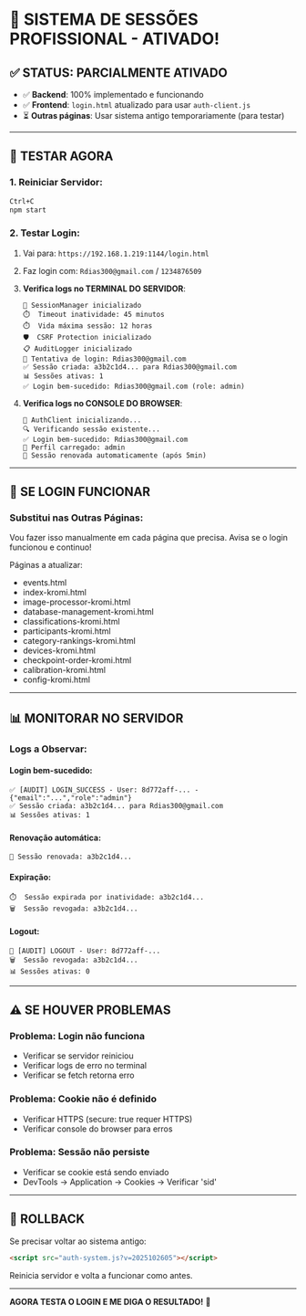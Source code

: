 # 🎉 SISTEMA DE SESSÕES PROFISSIONAL - ATIVADO!

## ✅ STATUS: PARCIALMENTE ATIVADO

- ✅ **Backend**: 100% implementado e funcionando
- ✅ **Frontend**: `login.html` atualizado para usar `auth-client.js`
- ⏳ **Outras páginas**: Usar sistema antigo temporariamente (para testar)

---

## 🧪 TESTAR AGORA

### **1. Reiniciar Servidor:**
```bash
Ctrl+C
npm start
```

### **2. Testar Login:**
1. Vai para: `https://192.168.1.219:1144/login.html`
2. Faz login com: `Rdias300@gmail.com` / `1234876509`
3. **Verifica logs no TERMINAL DO SERVIDOR**:
   ```
   🔐 SessionManager inicializado
   ⏱️  Timeout inatividade: 45 minutos
   ⏱️  Vida máxima sessão: 12 horas
   🛡️  CSRF Protection inicializado
   📋 AuditLogger inicializado
   🔐 Tentativa de login: Rdias300@gmail.com
   ✅ Sessão criada: a3b2c1d4... para Rdias300@gmail.com
   📊 Sessões ativas: 1
   ✅ Login bem-sucedido: Rdias300@gmail.com (role: admin)
   ```

4. **Verifica logs no CONSOLE DO BROWSER**:
   ```
   🔐 AuthClient inicializando...
   🔍 Verificando sessão existente...
   ✅ Login bem-sucedido: Rdias300@gmail.com
   👤 Perfil carregado: admin
   🔄 Sessão renovada automaticamente (após 5min)
   ```

---

## 🎯 SE LOGIN FUNCIONAR

### **Substitui nas Outras Páginas:**

Vou fazer isso manualmente em cada página que precisa. Avisa se o login funcionou e continuo!

Páginas a atualizar:
- events.html
- index-kromi.html  
- image-processor-kromi.html
- database-management-kromi.html
- classifications-kromi.html
- participants-kromi.html
- category-rankings-kromi.html
- devices-kromi.html
- checkpoint-order-kromi.html
- calibration-kromi.html
- config-kromi.html

---

## 📊 MONITORAR NO SERVIDOR

### **Logs a Observar:**

#### **Login bem-sucedido:**
```
✅ [AUDIT] LOGIN_SUCCESS - User: 8d772aff-... - {"email":"...","role":"admin"}
✅ Sessão criada: a3b2c1d4... para Rdias300@gmail.com
📊 Sessões ativas: 1
```

#### **Renovação automática:**
```
🔄 Sessão renovada: a3b2c1d4...
```

#### **Expiração:**
```
⏱️  Sessão expirada por inatividade: a3b2c1d4...
🗑️  Sessão revogada: a3b2c1d4...
```

#### **Logout:**
```
👋 [AUDIT] LOGOUT - User: 8d772aff-...
🗑️  Sessão revogada: a3b2c1d4...
📊 Sessões ativas: 0
```

---

## ⚠️ SE HOUVER PROBLEMAS

### **Problema: Login não funciona**
- Verificar se servidor reiniciou
- Verificar logs de erro no terminal
- Verificar se fetch retorna erro

### **Problema: Cookie não é definido**
- Verificar HTTPS (secure: true requer HTTPS)
- Verificar console do browser para erros

### **Problema: Sessão não persiste**
- Verificar se cookie está sendo enviado
- DevTools → Application → Cookies → Verificar 'sid'

---

## 🔄 ROLLBACK

Se precisar voltar ao sistema antigo:

```html
<script src="auth-system.js?v=2025102605"></script>
```

Reinicia servidor e volta a funcionar como antes.

---

**AGORA TESTA O LOGIN E ME DIGA O RESULTADO!** 🚀

